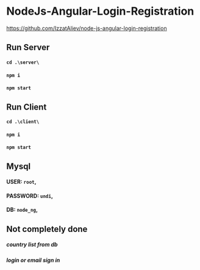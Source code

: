 # NodeJs-Angular-Login-Registration

https://github.com/IzzatAliev/node-js-angular-login-registration

## Run Server

#### `cd .\server\`
#### `npm i`
#### `npm start`

## Run Client

#### `cd .\client\`
#### `npm i`
#### `npm start`

## Mysql

#### USER: `root`,
#### PASSWORD: `undi`,
#### DB: `node_ng`,

## Not completely done

##### country list from db
##### login or email sign in
